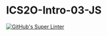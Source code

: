 # ICS2O-Intro-03-JS

[![GitHub's Super Linter](https://github.com/Kenny-Le-281/ICS2O-Intro-03-JS/workflows/GitHub's%20Super%20Linter/badge.svg)](https://github.com/Kenny-Le-281/ICS2O-Intro-03-JS/actions)

